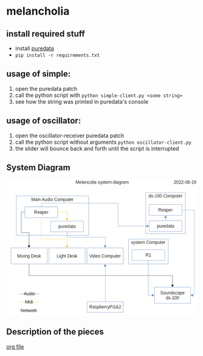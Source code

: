 # melancholia

## install required stuff
- install [puredata](http://msp.ucsd.edu/software.html)
- `pip install -r requirements.txt`

## usage of simple:
1. open the puredata patch
2. call the python script with `python simple-client.py <some string>`
3. see how the string was printed in puredata's console

## usage of oscillator:
1. open the oscillator-receiver puredata patch
2. call the python script without arguments `python oscillator-client.py`
3. the slider will bounce back and forth until the script is interrupted

## System Diagram
![system diagram](https://github.com/maxiestudies/melancholia/blob/master/docs/system_diagram.png)

## Description of the pieces
[org file](https://github.com/maxiestudies/melancholia/blob/master/docs/doc.org)
